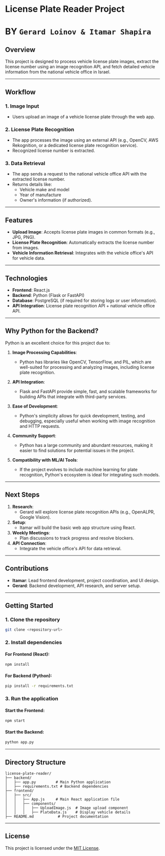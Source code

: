 # License Plate Reader Project
# BY **`Gerard Loinov & Itamar Shapira`**

## Overview
This project is designed to process vehicle license plate images, extract the license number using an image recognition API, and fetch detailed vehicle information from the national vehicle office in Israel.

---

## Workflow

### 1. **Image Input**
- Users upload an image of a vehicle license plate through the web app.

### 2. **License Plate Recognition**
- The app processes the image using an external API (e.g., OpenCV, AWS Rekognition, or a dedicated license plate recognition service).
- Recognized license number is extracted.

### 3. **Data Retrieval**
- The app sends a request to the national vehicle office API with the extracted license number.
- Returns details like:
  - Vehicle make and model
  - Year of manufacture
  - Owner's information (if authorized).

---

## Features
- **Upload Image**: Accepts license plate images in common formats (e.g., JPG, PNG).
- **License Plate Recognition**: Automatically extracts the license number from images.
- **Vehicle Information Retrieval**: Integrates with the vehicle office's API for vehicle data.

---

## Technologies
- **Frontend**: React.js
- **Backend**: Python (Flask or FastAPI)
- **Database**: PostgreSQL (if required for storing logs or user information).
- **API Integration**: License plate recognition API + national vehicle office API.

---

## Why Python for the Backend?
Python is an excellent choice for this project due to:
1. **Image Processing Capabilities**:
   - Python has libraries like OpenCV, TensorFlow, and PIL, which are well-suited for processing and analyzing images, including license plate recognition.
   
2. **API Integration**:
   - Flask and FastAPI provide simple, fast, and scalable frameworks for building APIs that integrate with third-party services.

3. **Ease of Development**:
   - Python's simplicity allows for quick development, testing, and debugging, especially useful when working with image recognition and HTTP requests.

4. **Community Support**:
   - Python has a large community and abundant resources, making it easier to find solutions for potential issues in the project.

5. **Compatibility with ML/AI Tools**:
   - If the project evolves to include machine learning for plate recognition, Python's ecosystem is ideal for integrating such models.

---

## Next Steps
1. **Research**: 
   - Gerard will explore license plate recognition APIs (e.g., OpenALPR, Google Vision).
2. **Setup**:
   - Itamar will build the basic web app structure using React.
3. **Weekly Meetings**:
   - Plan discussions to track progress and resolve blockers.
4. **API Connection**:
   - Integrate the vehicle office's API for data retrieval.

---

## Contributions
- **Itamar**: Lead frontend development, project coordination, and UI design.
- **Gerard**: Backend development, API research, and server setup.

---

## Getting Started

### 1. Clone the repository
   ```bash
   git clone <repository-url>
   ```

### 2. Install dependencies

#### For Frontend (React):
   ```bash
   npm install
   ```

#### For Backend (Python):
   ```bash
   pip install -r requirements.txt
   ```

### 3. Run the application

#### Start the Frontend:
   ```bash
   npm start
   ```

#### Start the Backend:
   ```bash
   python app.py
   ```

---

## Directory Structure
```plaintext
license-plate-reader/
├── backend/
│   ├── app.py         # Main Python application
│   ├── requirements.txt # Backend dependencies
├── frontend/
│   ├── src/
│   │   ├── App.js     # Main React application file
│   │   ├── components/
│   │   │   ├── UploadImage.js  # Image upload component
│   │   │   ├── PlateData.js    # Display vehicle details
├── README.md           # Project documentation
```

---

## License
This project is licensed under the [MIT License](https://opensource.org/licenses/MIT).
